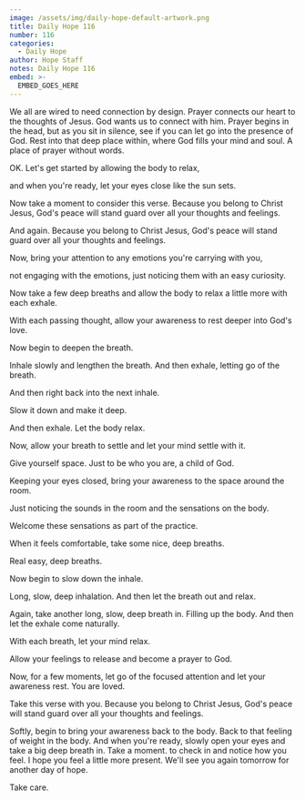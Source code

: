```yaml
---
image: /assets/img/daily-hope-default-artwork.png
title: Daily Hope 116
number: 116
categories:
  - Daily Hope
author: Hope Staff
notes: Daily Hope 116
embed: >-
  EMBED_GOES_HERE
---
```

We all are wired to need connection by design. Prayer connects our heart to the thoughts of Jesus. God wants us to connect with him. Prayer begins in the head, but as you sit in silence, see if you can let go into the presence of God. Rest into that deep place within, where God fills your mind and soul. A place of prayer without words.

OK. Let's get started by allowing the body to relax,

and when you're ready, let your eyes close like the sun sets.

Now take a moment to consider this verse. Because you belong to Christ Jesus, God's peace will stand guard over all your thoughts and feelings.

And again. Because you belong to Christ Jesus, God's peace will stand guard over all your thoughts and feelings.

Now, bring your attention to any emotions you're carrying with you,

not engaging with the emotions, just noticing them with an easy curiosity.

Now take a few deep breaths and allow the body to relax a little more with each exhale.

With each passing thought, allow your awareness to rest deeper into God's love.

Now begin to deepen the breath.

Inhale slowly and lengthen the breath. And then exhale, letting go of the breath.

And then right back into the next inhale.

Slow it down and make it deep.

And then exhale. Let the body relax.

Now, allow your breath to settle and let your mind settle with it.

Give yourself space. Just to be who you are, a child of God.

Keeping your eyes closed, bring your awareness to the space around the room.

Just noticing the sounds in the room and the sensations on the body.

Welcome these sensations as part of the practice.

When it feels comfortable, take some nice, deep breaths.

Real easy, deep breaths.

Now begin to slow down the inhale.

Long, slow, deep inhalation. And then let the breath out and relax.

Again, take another long, slow, deep breath in. Filling up the body. And then let the exhale come naturally.

With each breath, let your mind relax.

Allow your feelings to release and become a prayer to God.

Now, for a few moments, let go of the focused attention and let your awareness rest. You are loved.

Take this verse with you. Because you belong to Christ Jesus, God's peace will stand guard over all your thoughts and feelings.

Softly, begin to bring your awareness back to the body. Back to that feeling of weight in the body. And when you're ready, slowly open your eyes and take a big deep breath in. Take a moment. to check in and notice how you feel. I hope you feel a little more present. We'll see you again tomorrow for another day of hope.

Take care.

